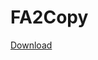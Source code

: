 # FA2Copy
[Download](https://secsome.github.io/post/chi-xu-geng-xin-map-editor-for-mo-33-geng-xin-ri-zhi/)
